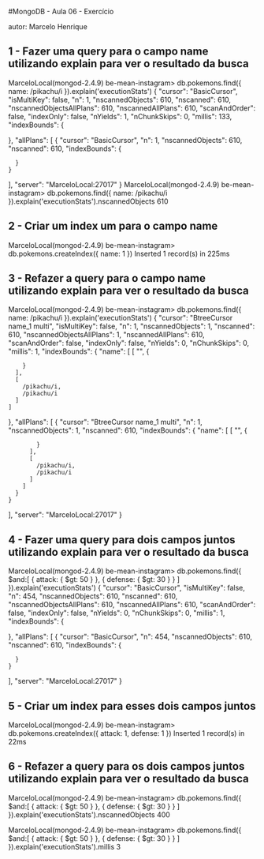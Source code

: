 #MongoDB - Aula 06 - Exercício

autor: Marcelo Henrique


## 1 - Fazer uma query para o campo name utilizando explain para ver o resultado da busca

MarceloLocal(mongod-2.4.9) be-mean-instagram> db.pokemons.find({ name: /pikachu/i }).explain('executionStats')
{
  "cursor": "BasicCursor",
  "isMultiKey": false,
  "n": 1,
  "nscannedObjects": 610,
  "nscanned": 610,
  "nscannedObjectsAllPlans": 610,
  "nscannedAllPlans": 610,
  "scanAndOrder": false,
  "indexOnly": false,
  "nYields": 1,
  "nChunkSkips": 0,
  "millis": 133,
  "indexBounds": {
    
  },
  "allPlans": [
    {
      "cursor": "BasicCursor",
      "n": 1,
      "nscannedObjects": 610,
      "nscanned": 610,
      "indexBounds": {
        
      }
    }
  ],
  "server": "MarceloLocal:27017"
}
MarceloLocal(mongod-2.4.9) be-mean-instagram> db.pokemons.find({ name: /pikachu/i }).explain('executionStats').nscannedObjects
610

## 2 - Criar um index um para o campo name

MarceloLocal(mongod-2.4.9) be-mean-instagram> db.pokemons.createIndex({ name: 1 })
Inserted 1 record(s) in 225ms

## 3 - Refazer a query para o campo name utilizando explain para ver o resultado da busca

MarceloLocal(mongod-2.4.9) be-mean-instagram> db.pokemons.find({ name: /pikachu/i }).explain('executionStats')
{
  "cursor": "BtreeCursor name_1 multi",
  "isMultiKey": false,
  "n": 1,
  "nscannedObjects": 1,
  "nscanned": 610,
  "nscannedObjectsAllPlans": 1,
  "nscannedAllPlans": 610,
  "scanAndOrder": false,
  "indexOnly": false,
  "nYields": 0,
  "nChunkSkips": 0,
  "millis": 1,
  "indexBounds": {
    "name": [
      [
        "",
        {
          
        }
      ],
      [
        /pikachu/i,
        /pikachu/i
      ]
    ]
  },
  "allPlans": [
    {
      "cursor": "BtreeCursor name_1 multi",
      "n": 1,
      "nscannedObjects": 1,
      "nscanned": 610,
      "indexBounds": {
        "name": [
          [
            "",
            {
              
            }
          ],
          [
            /pikachu/i,
            /pikachu/i
          ]
        ]
      }
    }
  ],
  "server": "MarceloLocal:27017"
}

## 4 - Fazer uma query para dois campos juntos utilizando explain para ver o resultado da busca 

MarceloLocal(mongod-2.4.9) be-mean-instagram> db.pokemons.find({ $and:[ { attack: { $gt: 50 } }, { defense: { $gt: 30 } } ] }).explain('executionStats')
{
  "cursor": "BasicCursor",
  "isMultiKey": false,
  "n": 454,
  "nscannedObjects": 610,
  "nscanned": 610,
  "nscannedObjectsAllPlans": 610,
  "nscannedAllPlans": 610,
  "scanAndOrder": false,
  "indexOnly": false,
  "nYields": 0,
  "nChunkSkips": 0,
  "millis": 1,
  "indexBounds": {
    
  },
  "allPlans": [
    {
      "cursor": "BasicCursor",
      "n": 454,
      "nscannedObjects": 610,
      "nscanned": 610,
      "indexBounds": {
        
      }
    }
  ],
  "server": "MarceloLocal:27017"
}

## 5 - Criar um index para esses dois campos juntos

MarceloLocal(mongod-2.4.9) be-mean-instagram> db.pokemons.createIndex({ attack: 1, defense: 1 })
Inserted 1 record(s) in 22ms


## 6 - Refazer a query para os dois campos juntos utilizando explain para ver o resultado da busca

MarceloLocal(mongod-2.4.9) be-mean-instagram> db.pokemons.find({ $and:[ { attack: { $gt: 50 } }, { defense: { $gt: 30 } } ] }).explain('executionStats').nscannedObjects
400

MarceloLocal(mongod-2.4.9) be-mean-instagram> db.pokemons.find({ $and:[ { attack: { $gt: 50 } }, { defense: { $gt: 30 } } ] }).explain('executionStats').millis
3




